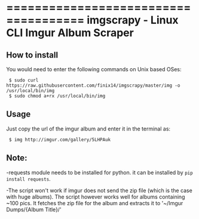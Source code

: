 =====================================
imgscrapy - Linux CLI Imgur Album Scraper
=====================================

How to install
------------
You would need to enter the following commands on Unix based  OSes:
```
 $ sudo curl https://raw.githubusercontent.com/finix14/imgscrapy/master/img -o /usr/local/bin/img
 $ sudo chmod a+rx /usr/local/bin/img
```
Usage
------------
Just copy the url of the imgur album and enter it in the terminal as:
```
 $ img http://imgur.com/gallery/5LHPAuk
```
  
Note:
------------
-requests module needs to be installed for python. it can be installed by `pip install requests`.

-The script won't work if imgur does not send the zip file (which is the case with huge albums). The script however works well for albums containing ~100 pics. It fetches the zip file for the album and extracts it to '~/Imgur Dumps/{Album Title}/'



